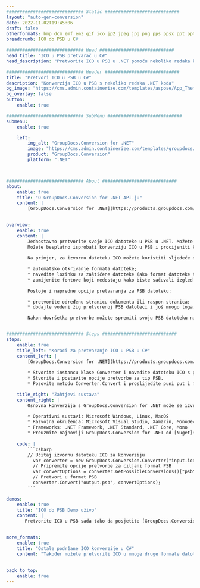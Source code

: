 ```yaml
---
############################# Static ############################
layout: "auto-gen-conversion"
date: 2022-11-02T19:45:06
draft: false
otherformats: bmp dcm emf emz gif ico jp2 jpeg jpg png pps ppsx ppt pptx psb psd svg svgz tga tif tiff webp wmf wmz
breadcrumb: ICO do PSB u C#

############################# Head ############################
head_title: "ICO u PSB pretvarač u C#"
head_description: "Pretvorite ICO u PSB u .NET pomoću nekoliko redaka koda. Koristite GroupDocs Document Conversion API za pretvaranje preko 160 formata datoteka."

############################# Header ############################
title: "Pretvori ICO u PSB u C#"
description: "Konverzija ICO u PSB s nekoliko redaka .NET koda"
bg_image: "https://cms.admin.containerize.com/templates/aspose/App_Themes/V3/images/bg/header1.png"
bg_overlay: false
button:
    enable: true

############################# SubMenu ############################
submenu:
    enable: true

    left:
        img_alt: "GroupDocs.Conversion for .NET"
        image: "https://cms.admin.containerize.com/templates/groupdocs/images/product-logos/90x90-noborder/groupdocs-conversion-net.png"
        product: "GroupDocs.Conversion"
        platform: ".NET"



############################# About ############################
about:
    enable: true
    title: "O GroupDocs.Conversion for .NET API-ju"
    content: |
        [GroupDocs.Conversion for .NET](https://products.groupdocs.com/conversion/net/) može se koristiti za pretvaranje Microsoft Worda, Excela, PowerPointa, PDF-a, Visio i drugih formata. GroupDocs.Conversion je samostalni API koji je prikladan za pozadinske i interne sustave gdje su potrebne visoke performanse. Ne ovisi o softveru poput Microsofta ili Open Officea.
    

overview:
    enable: true
    content: |
        Jednostavno pretvorite svoje ICO datoteke u PSB u .NET. Možete koristiti samo nekoliko C# linija koda na bilo kojoj platformi po vašem izboru kao što su - Windows, Linux, macOS.
        Možete besplatno isprobati konverziju ICO u PSB i procijeniti kvalitetu rezultata konverzije. Uz jednostavne scenarije konverzije datoteka, možete isprobati naprednije opcije za učitavanje izvorne ICO datoteke i za spremanje izlaznog PSB rezultata. 
        
        Na primjer, za izvornu datoteku ICO možete koristiti sljedeće opcije učitavanja:

        * automatsko otkrivanje formata datoteke;
        * navedite lozinku za zaštićene datoteke (ako format datoteke to podržava);
        * zamijenite fontove koji nedostaju kako biste sačuvali izgled dokumenta.
        
        Postoje i napredne opcije pretvaranja za PSB datoteku:

        * pretvorite određenu stranicu dokumenta ili raspon stranica;
        * dodajte vodeni žig pretvorenoj PSB datoteci i još mnogo toga.

        Nakon dovršetka pretvorbe možete spremiti svoju PSB datoteku na lokalnu stazu datoteke ili bilo koju pohranu treće strane kao što su FTP, Amazon S3, Google Drive, Dropbox itd. Imajte na umu - da pretvorite ICO u {{ TO}} nema potrebe za instaliranjem bilo kakvog dodatnog softvera - poput MS Officea, Open Officea, Adobe Acrobat Readera itd.


############################# Steps ############################
steps:
    enable: true
    title_left: "Koraci za pretvaranje ICO u PSB u C#"
    content_left: |
        [GroupDocs.Conversion for .NET](https://products.groupdocs.com/conversion/net/) programerima olakšava pretvaranje ICO datoteke u PSB s nekoliko redaka koda.
        
        * Stvorite instancu klase Converter i navedite datoteku ICO s punim putem
        * Stvorite i postavite opcije pretvorbe za tip PSB.
        * Pozovite metodu Converter.Convert i proslijedite puni put i format (PSB) kao parametar

    title_right: "Zahtjevi sustava"
    content_right: |
        Osnovna konverzija s GroupDocs.Conversion for .NET može se izvršiti u samo nekoliko jednostavnih koraka. Naši API-ji podržani su na svim glavnim platformama i operativnim sustavima. Prije izvršavanja koda u nastavku, provjerite imate li sljedeće preduvjete instalirane na vašem sustavu.

        * Operativni sustavi: Microsoft Windows, Linux, MacOS
        * Razvojna okruženja: Microsoft Visual Studio, Xamarin, MonoDevelop
        * Frameworks: .NET Framework, .NET Standard, .NET Core, Mono
        * Preuzmite najnoviji GroupDocs.Conversion for .NET od [Nuget](https://www.nuget.org/packages/groupdocs.conversion)
         
    code: |
        ```csharp    
        // Učitaj izvornu datoteku ICO za konverziju
          var converter = new GroupDocs.Conversion.Converter("input.ico");
          // Pripremite opcije pretvorbe za ciljani format PSB
          var convertOptions = converter.GetPossibleConversions()["psb"].ConvertOptions;
          // Pretvori u format PSB
          converter.Convert("output.psb", convertOptions);
        ```

demos:
    enable: true
    title: "ICO do PSB Demo uživo"
    content: |
       Pretvorite ICO u PSB sada tako da posjetite [GroupDocs.Conversion App](https://products.groupdocs.app/conversion/family) web mjesto. Online demo ima sljedeće prednosti
          

more_formats:
    enable: true
    title: "Ostale podržane ICO konverzije u C#"
    content: "Također možete pretvoriti ICO u mnoge druge formate datoteka. Pogledajte popis u nastavku."
       
       
back_to_top:
    enable: true
---
```

